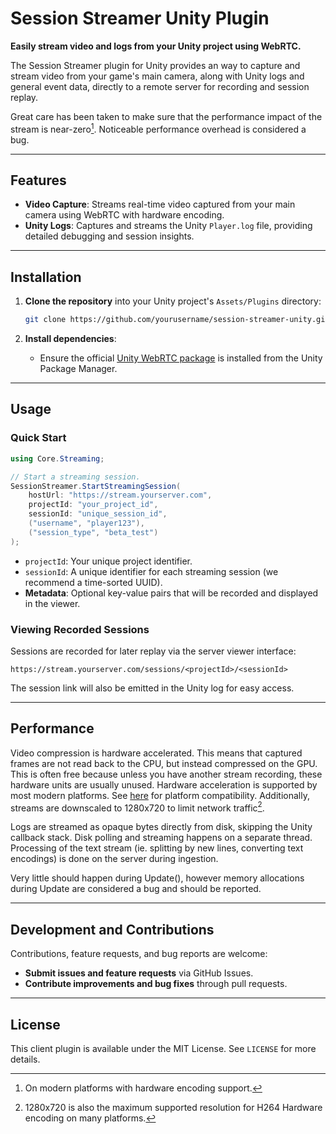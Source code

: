 # Session Streamer Unity Plugin

**Easily stream video and logs from your Unity project using WebRTC.**

The Session Streamer plugin for Unity provides an way to capture and stream video from your game's main camera, along with Unity logs and general event data, directly to a remote server for recording and session replay.

Great care has been taken to make sure that the performance impact of the stream is near-zero[^2]. Noticeable performance overhead is considered a bug.

---

## Features

* **Video Capture**: Streams real-time video captured from your main camera using WebRTC with hardware encoding.
* **Unity Logs**: Captures and streams the Unity `Player.log` file, providing detailed debugging and session insights.

---

## Installation

1. **Clone the repository** into your Unity project's `Assets/Plugins` directory:

   ```bash
   git clone https://github.com/yourusername/session-streamer-unity.git Assets/Plugins/SessionStreamer
   ```

2. **Install dependencies**:

   * Ensure the official [Unity WebRTC package](https://docs.unity3d.com/Packages/com.unity.webrtc@2.4/manual/index.html) is installed from the Unity Package Manager.

---

## Usage

### Quick Start

```csharp
using Core.Streaming;

// Start a streaming session.
SessionStreamer.StartStreamingSession(
    hostUrl: "https://stream.yourserver.com",
    projectId: "your_project_id",
    sessionId: "unique_session_id",
    ("username", "player123"),
    ("session_type", "beta_test")
);
```

* `projectId`: Your unique project identifier. 
* `sessionId`: A unique identifier for each streaming session (we recommend a time-sorted UUID).
* **Metadata**: Optional key-value pairs that will be recorded and displayed in the viewer.

### Viewing Recorded Sessions

Sessions are recorded for later replay via the server viewer interface:

```
https://stream.yourserver.com/sessions/<projectId>/<sessionId>
```

The session link will also be emitted in the Unity log for easy access.

---

## Performance
Video compression is hardware accelerated. This means that captured frames are not read back to the CPU, but instead compressed on the GPU. This is often free because unless you have another stream recording, these hardware units are usually unused. Hardware acceleration is supported by most modern platforms. See [here](https://docs.unity3d.com/Packages/com.unity.webrtc@2.4/manual/videostreaming.html#hardware-acceleration-codecs) for platform compatibility. Additionally, streams are downscaled to 1280x720 to limit network traffic[^1].

Logs are streamed as opaque bytes directly from disk, skipping the Unity callback stack. Disk polling and streaming happens on a separate thread. Processing of the text stream (ie. splitting by new lines, converting text encodings) is done on the server during ingestion.

Very little should happen during Update(), however memory allocations during Update are considered a bug and should be reported. 

---

## Development and Contributions

Contributions, feature requests, and bug reports are welcome:

* **Submit issues and feature requests** via GitHub Issues.
* **Contribute improvements and bug fixes** through pull requests.

---

## License

This client plugin is available under the MIT License. See `LICENSE` for more details.

[^1]: 1280x720 is also the maximum supported resolution for H264 Hardware encoding on many platforms. 
[^2]: On modern platforms with hardware encoding support.
